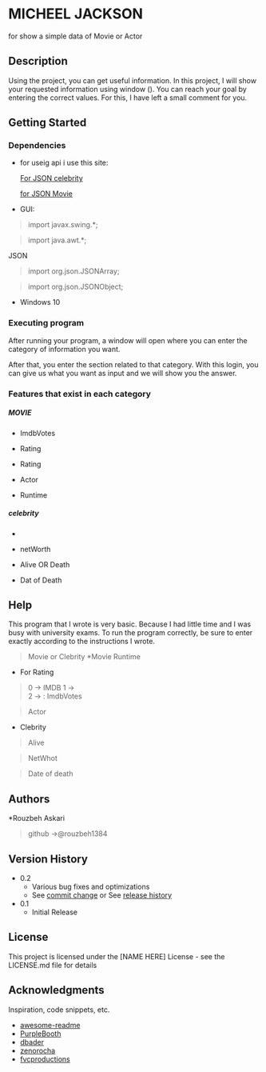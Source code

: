 # MICHEEL JACKSON

for show a simple data of Movie or Actor

## Description

Using the project, you can get useful information. In this project, I will show your requested information using window ().
You can reach your goal by entering the correct values. For this, I have left a small comment for you.

## Getting Started

### Dependencies

* for  useig api  i use this site:
  
  [For JSON celebrity](https://api-ninjas.com/api/celebrity)
  
  [for JSON Movie](https://omdbapi.com)
* GUI:

>import javax.swing.*;

>import java.awt.*;

JSON
>import org.json.JSONArray;


>import org.json.JSONObject;



*  Windows 10

  

### Executing program

After running your program, a window will open where you can enter the category of information you want.

After that, you enter the section related to that category. With this login, you can give us what you want as input and we will show you the answer.

### Features that exist in each category
##### *MOVIE*
* ImdbVotes
  
* Rating
  
* Rating
  
* Actor

* Runtime

##### *celebrity*


*

* netWorth

* Alive OR Death

* Dat of Death 

## Help

This program that I wrote is very basic. Because I had little time and I was busy with university exams. To run the program correctly, be sure to enter exactly according to the instructions I wrote.

>Movie or Clebrity
*Movie
>Runtime
* For Rating
>0 -> IMDB
>1 ->  
>2 ->
:
>ImdbVotes

>Actor

* Clebrity
>Alive

>NetWhot

>Date of death

## Authors

*Rouzbeh Askari  
> github ->@rouzbeh1384

## Version History

* 0.2
    * Various bug fixes and optimizations
    * See [commit change]() or See [release history]()
* 0.1
    * Initial Release

## License

This project is licensed under the [NAME HERE] License - see the LICENSE.md file for details

## Acknowledgments

Inspiration, code snippets, etc.
* [awesome-readme](https://github.com/matiassingers/awesome-readme)
* [PurpleBooth](https://gist.github.com/PurpleBooth/109311bb0361f32d87a2)
* [dbader](https://github.com/dbader/readme-template)
* [zenorocha](https://gist.github.com/zenorocha/4526327)
* [fvcproductions](https://gist.github.com/fvcproductions/1bfc2d4aecb01a834b46)
